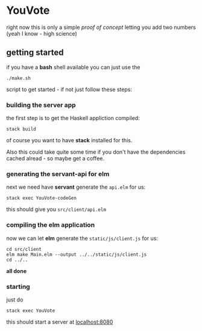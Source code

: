 # YouVote

right now this is only a simple *proof of concept*
letting you add two numbers (yeah I know - high science)

## getting started
if you have a **bash** shell available you can just use the

    ./make.sh
	
script to get started - if not just follow these steps:	

### building the server app
the first step is to get the Haskell appliction compiled:

    stack build
	
of course you want to have **stack** installed for this.

Also this could take quite some time if you don't have the dependencies cached alread - so maybe get a coffee.
	
### generating the servant-api for elm
next we need have **servant** generate the `api.elm` for us:

    stack exec YouVote-codeGen
	
this should give you `src/client/api.elm`	
	
###	compiling the elm application
now we can let **elm** generate the `static/js/client.js` for us:

	cd src/client
    elm make Main.elm --output ../../static/js/client.js
	cd ../..
	
**all done**	

### starting
just do

	stack exec YouVote
	
this should start a server at [localhost:8080](http://localhost:8080)	
